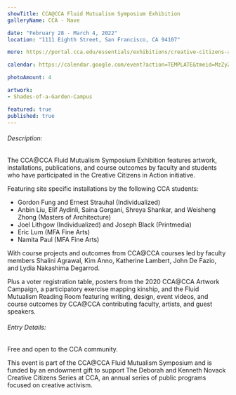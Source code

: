```yaml
---
showTitle: CCA@CCA Fluid Mutualism Symposium Exhibition
galleryName: CCA - Nave

date: "February 28 - March 4, 2022"
location: "1111 Eighth Street, San Francisco, CA 94107"

more: https://portal.cca.edu/essentials/exhibitions/creative-citizens-action/fluid-mutualism/

calendar: https://calendar.google.com/event?action=TEMPLATE&tmeid=MzZyZmNnaWpna2N1ZGg2ZHJsNjNzdXUyaTYgY19iZnFlbGZ1bnU4MjA1cTIyY2hrNjAwNDhxa0Bn&tmsrc=c_bfqelfunu8205q22chk60048qk%40group.calendar.google.com

photoAmount: 4

artwork:
- Shades-of-a-Garden-Campus

featured: true
published: true
---
```


###### Description:
The CCA@CCA Fluid Mutualism Symposium Exhibition features artwork, installations, publications, and course outcomes by faculty and students who have participated in the Creative Citizens in Action initiative. 

Featuring site specific installations by the following CCA students:
- Gordon Fung and Ernest Strauhal (Individualized)
- Anbin Liu, Elif Aydinli, Saina Gorgani, Shreya Shankar, and Weisheng Zhong (Masters of Architecture)
- Joel Lithgow (Individualized) and Joseph Black (Printmedia)
- Eric Lum (MFA Fine Arts)
- Namita Paul (MFA Fine Arts)

With course projects and outcomes from CCA@CCA courses led by faculty members Shalini Agrawal, Kim Anno, Katherine Lambert, John De Fazio, and Lydia Nakashima Degarrod. 

Plus a voter registration table, posters from the 2020 CCA@CCA Artwork Campaign, a participatory exercise mapping kinship, and the Fluid Mutualism Reading Room featuring writing, design, event videos, and course outcomes by CCA@CCA contributing faculty, artists, and guest speakers. 

###### Entry Details:
Free and open to the CCA community.

This event is part of the CCA@CCA Fluid Mutualism Symposium and is funded by an endowment gift to support The Deborah and Kenneth Novack Creative Citizens Series at CCA, an annual series of public programs focused on creative activism.
